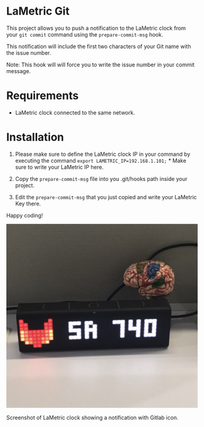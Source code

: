 # LaMetric Git

This project allows you to push a notification to the LaMetric clock from your `git commit` command using the `prepare-commit-msg` hook.

This notification will include the first two characters of your Git name with the issue number.

Note: This hook will will force you to write the issue number in your commit message.

# Requirements

- LaMetric clock connected to the same network.

# Installation

1. Please make sure to define the LaMetric clock IP in your command by executing the command `export LAMETRIC_IP=192.168.1.101;` * Make sure to write your LaMetric IP here.

2. Copy the `prepare-commit-msg` file into you .git/hooks path inside your project.

3. Edit the `prepare-commit-msg` that you just copied and write your LaMetric Key there.

Happy coding!

![Screenshot of LaMetric clock](https://raw.githubusercontent.com/nhcsa/lametric-git/master/screenshot.png)

Screenshot of LaMetric clock showing a notification with Gitlab icon.
